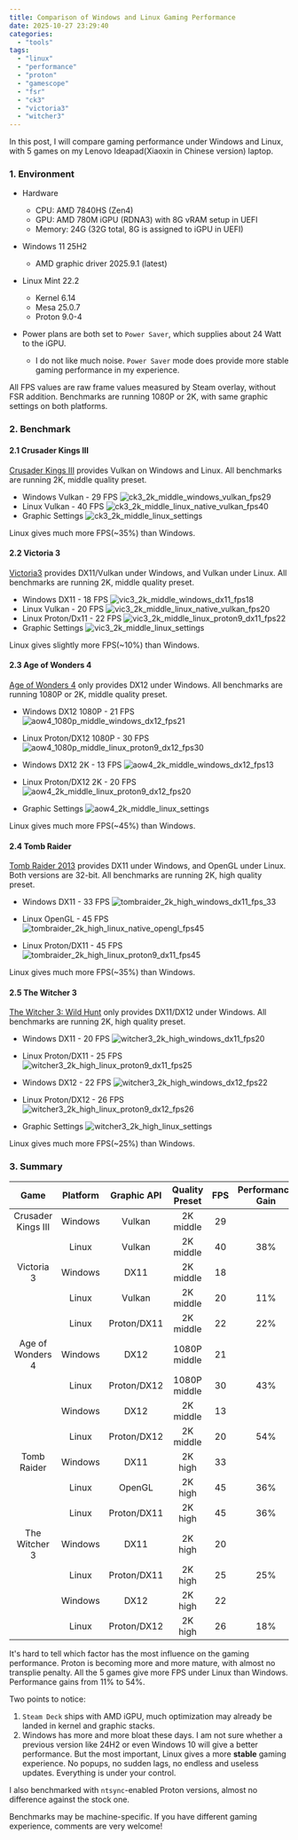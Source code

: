 ```yaml
---
title: Comparison of Windows and Linux Gaming Performance
date: 2025-10-27 23:29:40
categories:
  - "tools"
tags:
  - "linux"
  - "performance"
  - "proton"
  - "gamescope"
  - "fsr"
  - "ck3"
  - "victoria3"
  - "witcher3"
---
```


In this post, I will compare gaming performance under Windows and Linux, with 5 games on my Lenovo Ideapad(Xiaoxin in Chinese version) laptop.

### 1. Environment
- Hardware
  - CPU: AMD 7840HS (Zen4)
  - GPU: AMD 780M iGPU (RDNA3) with 8G vRAM setup in UEFI
  - Memory: 24G (32G total, 8G is assigned to iGPU in UEFI)
- Windows 11 25H2
  - AMD graphic driver 2025.9.1 (latest)

- Linux Mint 22.2
  - Kernel 6.14
  - Mesa 25.0.7
  - Proton 9.0-4
- Power plans are both set to `Power Saver`, which supplies about 24 Watt to the iGPU.
  - I do not like much noise. `Power Saver` mode does provide more stable gaming performance in my experience.

All FPS values are raw frame values measured by Steam overlay, without FSR addition. Benchmarks are running 1080P or 2K, with same graphic settings on both platforms.

### 2. Benchmark

#### 2.1 Crusader Kings III

[Crusader Kings III](https://store.steampowered.com/app/1158310/Crusader_Kings_III/) provides Vulkan on Windows and Linux. All benchmarks are running 2K, middle quality preset.

- Windows Vulkan - 29 FPS
![ck3_2k_middle_windows_vulkan_fps29](../../images/2025/ck3_2k_middle_windows_vulkan_fps29.webp)
- Linux Vulkan - 40 FPS
![ck3_2k_middle_linux_native_vulkan_fps40](../../images/2025/ck3_2k_middle_linux_native_vulkan_fps40.webp)
- Graphic Settings
![ck3_2k_middle_linux_settings](../../images/2025/ck3_2k_middle_linux_settings.webp)

Linux gives much more FPS(~35%) than Windows.

#### 2.2 Victoria 3

[Victoria3](https://store.steampowered.com/app/529340/Victoria_3/) provides DX11/Vulkan under Windows, and Vulkan under Linux. All benchmarks are running 2K, middle quality preset.

- Windows DX11 - 18 FPS
![vic3_2k_middle_windows_dx11_fps18](../../images/2025/vic3_2k_middle_windows_dx11_fps18.webp)
- Linux Vulkan - 20 FPS
![vic3_2k_middle_linux_native_vulkan_fps20](../../images/2025/vic3_2k_middle_linux_native_vulkan_fps20.webp)
- Linux Proton/Dx11 - 22 FPS
![vic3_2k_middle_linux_proton9_dx11_fps22](../../images/2025/vic3_2k_middle_linux_proton9_dx11_fps22.webp)
- Graphic Settings
![vic3_2k_middle_linux_settings](../../images/2025/vic3_2k_middle_linux_settings.webp)

Linux gives slightly more FPS(~10%) than Windows.


#### 2.3 Age of Wonders 4

[Age of Wonders 4](https://store.steampowered.com/app/1669000/Age_of_Wonders_4/) only provides DX12 under Windows. All benchmarks are running 1080P or 2K, middle quality preset.

- Windows DX12 1080P - 21 FPS
![aow4_1080p_middle_windows_dx12_fps21](../../images/2025/aow4_1080p_middle_windows_dx12_fps21.webp)

- Linux Proton/DX12 1080P - 30 FPS
![aow4_1080p_middle_linux_proton9_dx12_fps30](../../images/2025/aow4_1080p_middle_linux_proton9_dx12_fps30.webp)

- Windows DX12 2K - 13 FPS
![aow4_2k_middle_windows_dx12_fps13](../../images/2025/aow4_2k_middle_windows_dx12_fps13.webp)

- Linux Proton/DX12 2K - 20 FPS
![aow4_2k_middle_linux_proton9_dx12_fps20](../../images/2025/aow4_2k_middle_linux_proton9_dx12_fps20.webp)

- Graphic Settings
![aow4_2k_middle_linux_settings](../../images/2025/aow4_2k_middle_linux_settings.webp)

Linux gives much more FPS(~45%) than Windows.

#### 2.4 Tomb Raider

[Tomb Raider 2013](https://store.steampowered.com/app/203160/Tomb_Raider/) provides DX11 under Windows, and OpenGL under Linux. Both versions are 32-bit. All benchmarks are running 2K, high quality preset.

- Windows DX11 - 33 FPS
![tombraider_2k_high_windows_dx11_fps_33](../../images/2025/tombraider_2k_high_windows_dx11_fps_33.webp)

- Linux OpenGL - 45 FPS
![tombraider_2k_high_linux_native_opengl_fps45](../../images/2025/tombraider_2k_high_linux_native_opengl_fps45.webp)

- Linux Proton/DX11 - 45 FPS
![tombraider_2k_high_linux_proton9_dx11_fps45](../../images/2025/tombraider_2k_high_linux_proton9_dx11_fps45.webp)

Linux gives much more FPS(~35%) than Windows.

#### 2.5 The Witcher 3

[The Witcher 3: Wild Hunt](https://store.steampowered.com/app/292030/) only provides DX11/DX12 under Windows. All benchmarks are running 2K, high quality preset.

- Windows DX11 - 20 FPS
![witcher3_2k_high_windows_dx11_fps20](../../images/2025/witcher3_2k_high_windows_dx11_fps20.webp)

- Linux Proton/DX11 - 25 FPS
![witcher3_2k_high_linux_proton9_dx11_fps25](../../images/2025/witcher3_2k_high_linux_proton9_dx11_fps25.webp)

- Windows DX12 - 22 FPS
![witcher3_2k_high_windows_dx12_fps22](../../images/2025/witcher3_2k_high_windows_dx12_fps22.webp)

- Linux Proton/DX12 - 26 FPS
![witcher3_2k_high_linux_proton9_dx12_fps26](../../images/2025/witcher3_2k_high_linux_proton9_dx12_fps26.webp)

- Graphic Settings
![witcher3_2k_high_linux_settings](../../images/2025/witcher3_2k_high_linux_settings.webp)

Linux gives much more FPS(~25%) than Windows.

### 3. Summary

|        Game        | Platform | Graphic API | Quality Preset | FPS  | Performance Gain |
| :----------------: | :------: | :---------: | :------------: | :--: | :--------------: |
| Crusader Kings III | Windows  |   Vulkan    |   2K middle    |  29  |                  |
|                    |  Linux   |   Vulkan    |   2K middle    |  40  |       38%        |
|     Victoria 3     | Windows  |    DX11     |   2K middle    |  18  |                  |
|                    |  Linux   |   Vulkan    |   2K middle    |  20  |       11%        |
|                    |  Linux   | Proton/DX11 |   2K middle    |  22  |       22%        |
|  Age of Wonders 4  | Windows  |    DX12     |  1080P middle  |  21  |                  |
|                    |  Linux   | Proton/DX12 |  1080P middle  |  30  |       43%        |
|                    | Windows  |    DX12     |   2K middle    |  13  |                  |
|                    |  Linux   | Proton/DX12 |   2K middle    |  20  |       54%        |
|    Tomb Raider     | Windows  |    DX11     |    2K high     |  33  |                  |
|                    |  Linux   |   OpenGL    |    2K high     |  45  |       36%        |
|                    |  Linux   | Proton/DX11 |    2K high     |  45  |       36%        |
|   The Witcher 3    | Windows  |    DX11     |    2K high     |  20  |                  |
|                    |  Linux   | Proton/DX11 |    2K high     |  25  |       25%        |
|                    | Windows  |    DX12     |    2K high     |  22  |                  |
|                    |  Linux   | Proton/DX12 |    2K high     |  26  |       18%        |

It's hard to tell which factor has the most influence on the gaming performance. Proton is becoming more and more mature, with almost no transplie penalty. All the 5 games give more FPS under Linux than Windows. Performance gains from 11% to 54%.

Two points to notice:

1. `Steam Deck` ships with AMD iGPU, much optimization may already be landed in kernel and graphic stacks.
2. Windows has more and more bloat these days. I am not sure whether a previous version like 24H2 or even Windows 10 will give a better performance. But the most important, Linux gives a more **stable** gaming experience. No popups, no sudden lags, no endless and useless updates. Everything is under your control.

I also benchmarked with `ntsync`-enabled Proton versions, almost no difference against the stock one.

Benchmarks may be machine-specific. If you have different gaming experience, comments are very welcome!